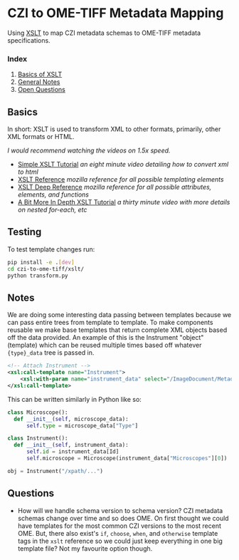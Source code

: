 # CZI to OME-TIFF Metadata Mapping

Using [XSLT](https://en.wikipedia.org/wiki/XSLT) to map CZI metadata schemas to OME-TIFF metadata specifications.

### Index
1. [Basics of XSLT](#basics)
2. [General Notes](#notes)
3. [Open Questions](#questions)

## Basics
In short: XSLT is used to transform XML to other formats, primarily, other XML formats or HTML.

_I would recommend watching the videos on 1.5x speed._

* [Simple XSLT Tutorial](https://www.youtube.com/watch?v=BujLy71JY1k)
_an eight minute video detailing how to convert xml to html_
* [XSLT Reference](https://developer.mozilla.org/en-US/docs/Web/XSLT)
_mozilla reference for all possible templating elements_
* [XSLT Deep Reference](https://developer.mozilla.org/en-US/docs/Web/XSLT/Transforming_XML_with_XSLT)
_mozilla reference for all possible attributes, elements, and functions_
* [A Bit More In Depth XSLT Tutorial](https://www.youtube.com/watch?v=Rn1bvTYYsCY)
_a thirty minute video with more details on nested for-each, etc_

## Testing
To test template changes run:

```bash
pip install -e .[dev]
cd czi-to-ome-tiff/xslt/
python transform.py
```

## Notes
We are doing some interesting data passing between templates because we can pass entire trees from template to template.
To make components reusable we make base templates that return complete XML objects based off the data provided.
An example of this is the Instrument "object" (template) which can be reused multiple times based off whatever
`{type}_data` tree is passed in.
```xml
<!-- Attach Instrument -->
<xsl:call-template name="Instrument">
    <xsl:with-param name="instrument_data" select="/ImageDocument/Metadata/Information/Instrument"/>
</xsl:call-template>
```

This can be written similarly in Python like so:
```python
class Microscope():
  def __init__(self, microscope_data):
      self.type = microscope_data["Type"]

class Instrument():
  def __init__(self, instrument_data):
      self.id = instrument_data[Id]
      self.microscope = Microscope(instrument_data["Microscopes"][0])

obj = Instrument("/xpath/...")
```

## Questions
* How will we handle schema version to schema version? CZI metadata schemas change over time and so does OME. On first
thought we could have templates for the most common CZI versions to the most recent OME. But, there also exist's `if`,
`choose`, `when`, and `otherwise` template tags in the `xslt` reference so we could just keep everything in one big
template file? Not my favourite option though.
